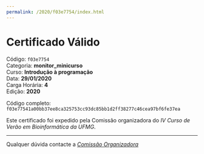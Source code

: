 ```yaml
---
permalink: /2020/f03e7754/index.html
---
```


# Certificado Válido

Código: `f03e7754`<br>
Categoria: **monitor_minicurso**<br>
Curso: **Introdução à programação**<br>
Data: **29/01/2020**<br>
Carga Horária: **4**<br>
Edição: **2020**<br>


Código completo: `f03e77541a00bb37ee8ca325753cc93dc85bb1d2ff38277c46cea97bf6fe37ea`


Este certificado foi expedido pela Comissão organizadora do *IV Curso de Verão em Bioinformática da UFMG*.

----

Qualquer dúvida contacte a [_Comissão Organizadora_](<mailto:cursobioinfoufmg@gmail.com$subject=[Certificados]>)

